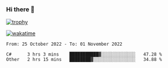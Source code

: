 ### Hi there 👋

[![trophy](https://github-profile-trophy.vercel.app/?username=cxnky&theme=dracula)](https://github.com/ryo-ma/github-profile-trophy)

[![wakatime](https://wakatime.com/badge/user/1c39c599-5497-41b9-a5be-2c4676e7fd23.svg)](https://wakatime.com/@1c39c599-5497-41b9-a5be-2c4676e7fd23)
<!--START_SECTION:waka-->

```text
From: 25 October 2022 - To: 01 November 2022

C#      3 hrs 3 mins    ███████████▓░░░░░░░░░░░░░   47.28 %
Other   2 hrs 15 mins   ████████▓░░░░░░░░░░░░░░░░   34.88 %
```

<!--END_SECTION:waka-->
